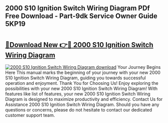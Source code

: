## 2000 S10 Ignition Switch Wiring Diagram PDf Free Download - Part-9dk Service Owner Guide 5KP19

# <h2><a href="http://dfqtkcn.blite.top/?on=2000+S10+Ignition+Switch+Wiring+Diagram">🔗Download New 👉🔴 2000 S10 Ignition Switch Wiring Diagram</a></h2>

[![2000 S10 Ignition Switch Wiring Diagram download](https://i.imgur.com/lujVjoI.png)](http://dfqtkcn.blite.top/?on=2000+S10+Ignition+Switch+Wiring+Diagram)
Your Journey Begins Here This manual marks the beginning of your journey with your new 2000 S10 Ignition Switch Wiring Diagram, guiding you towards successful operation and enjoyment. Thank You for Choosing Us! Enjoy exploring the possibilities with your new 2000 S10 Ignition Switch Wiring Diagram! With features like list of features, your new 2000 S10 Ignition Switch Wiring Diagram is designed to maximize productivity and efficiency. Contact Us for Assistance 2000 S10 Ignition Switch Wiring Diagram. Should you have any questions or concerns, please do not hesitate to contact our dedicated customer support team.
